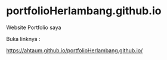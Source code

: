 # portfolioHerlambang.github.io
Website Portfolio saya

Buka linknya : 

https://ahtaum.github.io/portfolioHerlambang.github.io/
